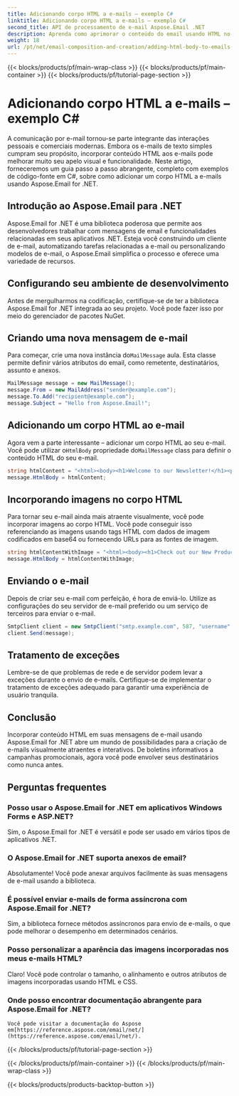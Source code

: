 ```yaml
---
title: Adicionando corpo HTML a e-mails – exemplo C#
linktitle: Adicionando corpo HTML a e-mails – exemplo C#
second_title: API de processamento de e-mail Aspose.Email .NET
description: Aprenda como aprimorar o conteúdo do email usando HTML no Aspose.Email for .NET. Guia passo a passo com exemplos de C#. Eleve sua comunicação por e-mail!
weight: 18
url: /pt/net/email-composition-and-creation/adding-html-body-to-emails-csharp-example/
---
```


{{< blocks/products/pf/main-wrap-class >}}
{{< blocks/products/pf/main-container >}}
{{< blocks/products/pf/tutorial-page-section >}}

# Adicionando corpo HTML a e-mails – exemplo C#


A comunicação por e-mail tornou-se parte integrante das interações pessoais e comerciais modernas. Embora os e-mails de texto simples cumpram seu propósito, incorporar conteúdo HTML aos e-mails pode melhorar muito seu apelo visual e funcionalidade. Neste artigo, forneceremos um guia passo a passo abrangente, completo com exemplos de código-fonte em C#, sobre como adicionar um corpo HTML a e-mails usando Aspose.Email for .NET.

## Introdução ao Aspose.Email para .NET

Aspose.Email for .NET é uma biblioteca poderosa que permite aos desenvolvedores trabalhar com mensagens de email e funcionalidades relacionadas em seus aplicativos .NET. Esteja você construindo um cliente de e-mail, automatizando tarefas relacionadas a e-mail ou personalizando modelos de e-mail, o Aspose.Email simplifica o processo e oferece uma variedade de recursos.

## Configurando seu ambiente de desenvolvimento

Antes de mergulharmos na codificação, certifique-se de ter a biblioteca Aspose.Email for .NET integrada ao seu projeto. Você pode fazer isso por meio do gerenciador de pacotes NuGet.

## Criando uma nova mensagem de e-mail

 Para começar, crie uma nova instância do`MailMessage` aula. Esta classe permite definir vários atributos do email, como remetente, destinatários, assunto e anexos.

```csharp
MailMessage message = new MailMessage();
message.From = new MailAddress("sender@example.com");
message.To.Add("recipient@example.com");
message.Subject = "Hello from Aspose.Email!";
```

## Adicionando um corpo HTML ao e-mail

 Agora vem a parte interessante – adicionar um corpo HTML ao seu e-mail. Você pode utilizar o`HtmlBody` propriedade do`MailMessage` class para definir o conteúdo HTML do seu e-mail.

```csharp
string htmlContent = "<html><body><h1>Welcome to our Newsletter!</h1><p>This is a sample HTML email body.</p></body></html>";
message.HtmlBody = htmlContent;
```

## Incorporando imagens no corpo HTML

Para tornar seu e-mail ainda mais atraente visualmente, você pode incorporar imagens ao corpo HTML. Você pode conseguir isso referenciando as imagens usando tags HTML com dados de imagem codificados em base64 ou fornecendo URLs para as fontes de imagem.

```csharp
string htmlContentWithImage = "<html><body><h1>Check out our New Product!</h1><img src='data:image/jpeg;base64,/9j...'></body></html>";
message.HtmlBody = htmlContentWithImage;
```

## Enviando o e-mail

Depois de criar seu e-mail com perfeição, é hora de enviá-lo. Utilize as configurações do seu servidor de e-mail preferido ou um serviço de terceiros para enviar o e-mail.

```csharp
SmtpClient client = new SmtpClient("smtp.example.com", 587, "username", "password");
client.Send(message);
```

## Tratamento de exceções

Lembre-se de que problemas de rede e de servidor podem levar a exceções durante o envio de e-mails. Certifique-se de implementar o tratamento de exceções adequado para garantir uma experiência de usuário tranquila.

## Conclusão

Incorporar conteúdo HTML em suas mensagens de e-mail usando Aspose.Email for .NET abre um mundo de possibilidades para a criação de e-mails visualmente atraentes e interativos. De boletins informativos a campanhas promocionais, agora você pode envolver seus destinatários como nunca antes.

## Perguntas frequentes

### Posso usar o Aspose.Email for .NET em aplicativos Windows Forms e ASP.NET?
   Sim, o Aspose.Email for .NET é versátil e pode ser usado em vários tipos de aplicativos .NET.

### O Aspose.Email for .NET suporta anexos de email?
   Absolutamente! Você pode anexar arquivos facilmente às suas mensagens de e-mail usando a biblioteca.

### É possível enviar e-mails de forma assíncrona com Aspose.Email for .NET?
   Sim, a biblioteca fornece métodos assíncronos para envio de e-mails, o que pode melhorar o desempenho em determinados cenários.

### Posso personalizar a aparência das imagens incorporadas nos meus e-mails HTML?
   Claro! Você pode controlar o tamanho, o alinhamento e outros atributos de imagens incorporadas usando HTML e CSS.

### Onde posso encontrar documentação abrangente para Aspose.Email for .NET?
    Você pode visitar a documentação do Aspose em[https://reference.aspose.com/email/net/](https://reference.aspose.com/email/net/).
{{< /blocks/products/pf/tutorial-page-section >}}

{{< /blocks/products/pf/main-container >}}
{{< /blocks/products/pf/main-wrap-class >}}

{{< blocks/products/products-backtop-button >}}
